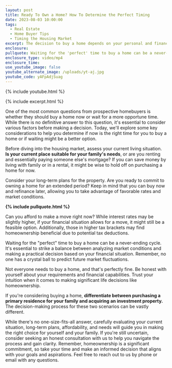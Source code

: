 ```yaml
---
layout: post
title: Ready To Own a Home? How To Determine the Perfect Timing
date: 2023-08-03 10:00:00
tags:
  - Real Estate
  - Home Buyer Tips
  - Timing the Housing Market
excerpt: The decision to buy a home depends on your personal and financial factors.
enclosure:
pullquote: Waiting for the 'perfect' time to buy a home can be a never-ending cycle.
enclosure_type: video/mp4
enclosure_time:
use_youtube_image: false
youtube_alternate_image: /uploads/yt-aj.jpg
youtube_code: yAFpAdjSuag
---
```

{% include youtube.html %}

{% include excerpt.html %}

One of the most common questions from prospective homebuyers is whether they should buy a home now or wait for a more opportune time. While there is no definitive answer to this question, it's essential to consider various factors before making a decision. Today, we'll explore some key considerations to help you determine if now is the right time for you to buy a home or if waiting might be a better option.

Before diving into the housing market, assess your current living situation. **Is your current place suitable for your family's needs**, or are you renting and essentially paying someone else's mortgage? If you can save money by living with family or in a rental, it might be wise to hold off on purchasing a home for now.

Consider your long-term plans for the property. Are you ready to commit to owning a home for an extended period? Keep in mind that you can buy now and refinance later, allowing you to take advantage of favorable rates and market conditions.

**{% include pullquote.html %}**

Can you afford to make a move right now? While interest rates may be slightly higher, if your financial situation allows for a move, it might still be a feasible option. Additionally, those in higher tax brackets may find homeownership beneficial due to potential tax deductions.

Waiting for the "perfect" time to buy a home can be a never-ending cycle. It's essential to strike a balance between analyzing market conditions and making a practical decision based on your financial situation. Remember, no one has a crystal ball to predict future market fluctuations.

Not everyone needs to buy a home, and that's perfectly fine. Be honest with yourself about your requirements and financial capabilities. Trust your intuition when it comes to making significant life decisions like homeownership.

If you're considering buying a home, **differentiate between purchasing a primary residence for your family and acquiring an investment property.** The decision-making process for these two scenarios can be vastly different.

While there's no one-size-fits-all answer, carefully evaluating your current situation, long-term plans, affordability, and needs will guide you in making the right choice for yourself and your family. If you're still uncertain, consider seeking an honest consultation with us to help you navigate the process and gain clarity. Remember, homeownership is a significant commitment, so take your time and make an informed decision that aligns with your goals and aspirations. Feel free to reach out to us by phone or email with any questions.
